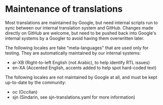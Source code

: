 # Maintenance of translations

Most translations are maintained by Google, but need internal scripts run to
sync between our internal translation system and GitHub.  Changes made directly
on GitHub are welcome, but need to be pushed back into Google's internal
systems by a Googler to avoid having them overwritten later.

The following locales are fake "meta-languages" that are used only for testing.
They are automatically maintained by our internal systems:
 - ar-XB (Right-to-left English (not Arabic), to help identify RTL issues)
 - en-XA (Accented English, accents added to help spot hard-coded text)

The following locales are not maintained by Google at all, and must be kept
up-to-date by the community:
 - oc (Occitan)
 - sjn (Sindarin, see sjn-translations.yaml for more information)
